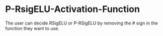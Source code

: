 # P-RsigELU-Activation-Function

The user can decide RSigELU or P-RSigELU by removing the # sign in the function they want to use.
